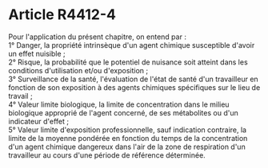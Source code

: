 # Article R4412-4

  
Pour l'application du présent chapitre, on entend par :   
1° Danger, la propriété intrinsèque d'un agent chimique susceptible d'avoir un effet nuisible ;   
2° Risque, la probabilité que le potentiel de nuisance soit atteint dans les conditions d'utilisation et/ou d'exposition ;   
3° Surveillance de la santé, l'évaluation de l'état de santé d'un travailleur en fonction de son exposition à des agents chimiques spécifiques sur le lieu de travail ;   
4° Valeur limite biologique, la limite de concentration dans le milieu biologique approprié de l'agent concerné, de ses métabolites ou d'un indicateur d'effet ;   
5° Valeur limite d'exposition professionnelle, sauf indication contraire, la limite de la moyenne pondérée en fonction du temps de la concentration d'un agent chimique dangereux dans l'air de la zone de respiration d'un travailleur au cours d'une période de référence déterminée.